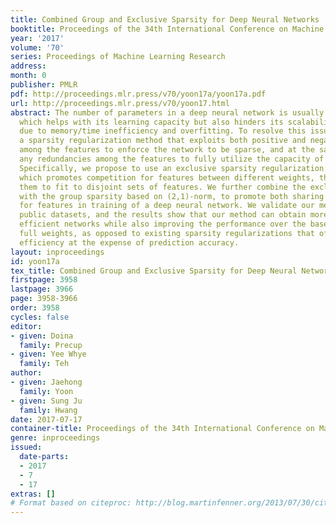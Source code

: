 ```yaml
---
title: Combined Group and Exclusive Sparsity for Deep Neural Networks
booktitle: Proceedings of the 34th International Conference on Machine Learning
year: '2017'
volume: '70'
series: Proceedings of Machine Learning Research
address: 
month: 0
publisher: PMLR
pdf: http://proceedings.mlr.press/v70/yoon17a/yoon17a.pdf
url: http://proceedings.mlr.press/v70/yoon17.html
abstract: The number of parameters in a deep neural network is usually very large,
  which helps with its learning capacity but also hinders its scalability and practicality
  due to memory/time inefficiency and overfitting. To resolve this issue, we propose
  a sparsity regularization method that exploits both positive and negative correlations
  among the features to enforce the network to be sparse, and at the same time remove
  any redundancies among the features to fully utilize the capacity of the network.
  Specifically, we propose to use an exclusive sparsity regularization based on (1,2)-norm,
  which promotes competition for features between different weights, thus enforcing
  them to fit to disjoint sets of features. We further combine the exclusive sparsity
  with the group sparsity based on (2,1)-norm, to promote both sharing and competition
  for features in training of a deep neural network. We validate our method on multiple
  public datasets, and the results show that our method can obtain more compact and
  efficient networks while also improving the performance over the base networks with
  full weights, as opposed to existing sparsity regularizations that often obtain
  efficiency at the expense of prediction accuracy.
layout: inproceedings
id: yoon17a
tex_title: Combined Group and Exclusive Sparsity for Deep Neural Networks
firstpage: 3958
lastpage: 3966
page: 3958-3966
order: 3958
cycles: false
editor:
- given: Doina
  family: Precup
- given: Yee Whye
  family: Teh
author:
- given: Jaehong
  family: Yoon
- given: Sung Ju
  family: Hwang
date: 2017-07-17
container-title: Proceedings of the 34th International Conference on Machine Learning
genre: inproceedings
issued:
  date-parts:
  - 2017
  - 7
  - 17
extras: []
# Format based on citeproc: http://blog.martinfenner.org/2013/07/30/citeproc-yaml-for-bibliographies/
---
```

